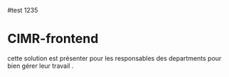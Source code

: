 #test 1235

# CIMR-frontend
cette solution est présenter pour les responsables des departments pour bien gérer leur travail . 
